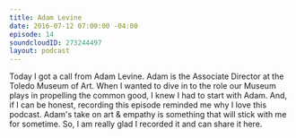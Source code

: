 ```yaml
---
title: Adam Levine
date: 2016-07-12 07:00:00 -04:00
episode: 14
soundcloudID: 273244497
layout: podcast
---
```


Today I got a call from Adam Levine. Adam is the Associate Director at the Toledo Museum of Art. When I wanted to dive in to the role our Museum plays in propelling the common good, I knew I had to start with Adam. And, if I can be honest, recording this episode reminded me why I love this podcast. Adam's take on art & empathy is something that will stick with me for sometime. So, I am really glad I recorded it and can share it here. 